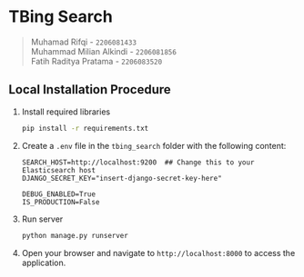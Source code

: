 # TBing Search

> Muhamad Rifqi - `2206081433`  
> Muhammad Milian Alkindi - `2206081856`  
> Fatih Raditya Pratama - `2206083520`

## Local Installation Procedure

1. Install required libraries

    ```bash
    pip install -r requirements.txt
    ```

2. Create a `.env` file in the `tbing_search` folder with the following content:

    ```env
    SEARCH_HOST=http://localhost:9200  ## Change this to your Elasticsearch host
    DJANGO_SECRET_KEY="insert-django-secret-key-here"

    DEBUG_ENABLED=True
    IS_PRODUCTION=False
    ```

3. Run server

    ```bash
    python manage.py runserver
    ```

4. Open your browser and navigate to `http://localhost:8000` to access the application.
